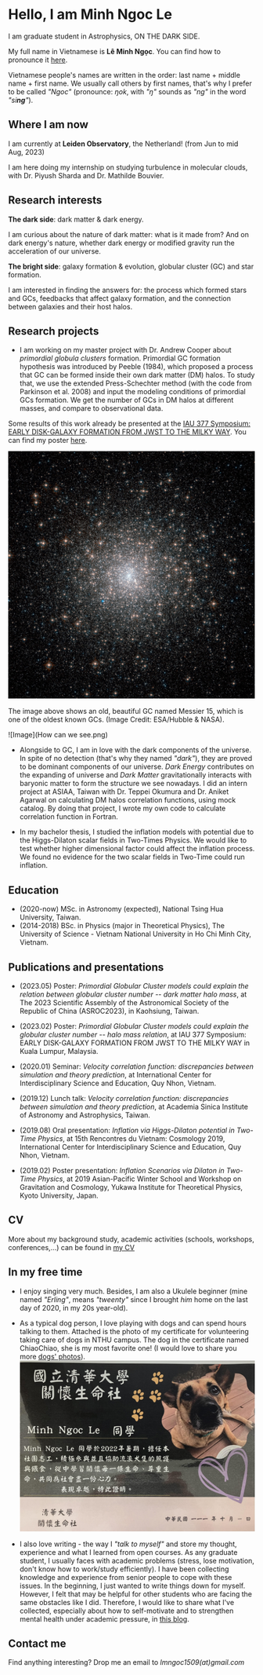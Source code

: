 # Hello, I am Minh Ngoc Le

I am graduate student in Astrophysics, ON THE DARK SIDE.

My full name in Vietnamese is **Lê Minh Ngọc**. You can find how to pronounce it [here](https://forvo.com/user/ngocle0915/).

Vietnamese people's names are written in the order: last name + middle name + first name.  We usually call others by first names, that's why I prefer to be called _"Ngoc"_ (pronounce: _ŋok_, with _"ŋ"_ sounds as _"ng"_ in the word _"si**ng**"_). 


## Where I am now

I am currently at **Leiden Observatory**, the Netherland! (from Jun to mid Aug, 2023)

I am here doing my internship on studying turbulence in molecular clouds, with Dr. Piyush Sharda and Dr. Mathilde Bouvier.

## Research interests

**The dark side**: dark matter & dark energy.

I am curious about the nature of dark matter: what is it made from? And on dark energy's nature, whether dark energy or modified gravity run the acceleration of our universe.

**The bright side**: galaxy formation & evolution, globular cluster (GC) and star formation.

I am interested in finding the answers for: the process which formed stars and GCs, feedbacks that affect galaxy formation, and the connection between galaxies and their host halos.

## Research projects

- I am working on my master project with Dr. Andrew Cooper about _primordial globula clusters_ formation. Primordial GC formation hypothesis was introduced by Peeble (1984), which proposed a process that GC can be formed inside their own dark matter (DM) halos. To study that, we use the extended Press-Schechter method (with the code from Parkinson et al. 2008) and input the modeling conditions of primordial GCs formation. We get the number of GCs in DM halos at different masses, and compare to observational data.  

Some results of this work already be presented at the [IAU 377 Symposium: EARLY DISK-GALAXY FORMATION
FROM JWST TO THE MILKY WAY](https://www.mso.anu.edu.au/~yting/Malaysia_IAU/). You can find my poster [here](poster.pdf). 

![Image](m15-closer.jpg)

The image above shows an old, beautiful GC named Messier 15, which is one of the oldest known GCs. (Image Credit: ESA/Hubble & NASA).

![Image](How can we see.png)

- Alongside to GC, I am in love with the dark components of the universe. In spite of no detection (that's why they named _"dark"_), they are proved to be dominant components of our universe. _Dark Energy_ contributes on the expanding of universe and _Dark Matter_ gravitationally interacts with baryonic matter to form the structure we see nowadays. I did an intern project at ASIAA, Taiwan with Dr. Teppei Okumura and Dr. Aniket Agarwal on calculating DM halos correlation functions, using mock catalog.  By doing that project, I wrote my own code to calculate correlation function in Fortran.

- In my bachelor thesis, I studied the inflation models with potential due to the Higgs-Dilaton scalar fields in Two-Times Physics. We would like to test whether higher dimensional factor could affect the inflation process. We found no evidence for the two scalar fields in Two-Time could run inflation.  
 

## Education

- (2020-now) MSc. in Astronomy (expected), National Tsing Hua University, Taiwan. 
- (2014-2018) BSc. in Physics (major in Theoretical Physics), The University of Science - Vietnam National University in Ho Chi Minh City, Vietnam.

## Publications and presentations

- (2023.05) Poster: _Primordial Globular Cluster models could explain the relation between globular cluster number -- dark matter halo mass_, at The 2023 Scientific Assembly of the Astronomical Society of the Republic of China (ASROC2023), in Kaohsiung, Taiwan.

- (2023.02) Poster: _Primordial Globular Cluster models could explain the globular cluster number --  halo mass relation_, at IAU 377 Symposium: EARLY DISK-GALAXY FORMATION
FROM JWST TO THE MILKY WAY in Kuala Lumpur, Malaysia.

- (2020.01) Seminar: _Velocity correlation function: discrepancies between simulation and theory prediction_, at International Center for Interdisciplinary Science and Education, Quy Nhon, Vietnam.

- (2019.12) Lunch talk: _Velocity correlation function: discrepancies between simulation and theory prediction_, at Academia Sinica Institute of Astronomy and Astrophysics, Taiwan.

- (2019.08) Oral presentation: _Inflation via Higgs-Dilaton potential in Two-Time Physics_, at 15th Rencontres du Vietnam: Cosmology 2019, International Center for Interdisciplinary Science and Education, Quy Nhon, Vietnam.
 
 - (2019.02) Poster presentation: _Inflation Scenarios via Dilaton in Two-Time Physics_, at 2019 Asian-Pacific Winter School and Workshop on Gravitation and Cosmology, Yukawa Institute for Theoretical Physics, Kyoto University, Japan.	

## CV
More about my background study, academic activities (schools, workshops, conferences,...) can be found in [my CV](Minh_Ngoc_LE_CV.pdf)

## In my free time

- I enjoy singing very much. Besides, I am also a Ukulele beginner (mine named _"Erling"_, means _"tweenty"_ since I brought _him_ home on the last day of 2020, in my 20s year-old).
- As a typical dog person, I love playing with dogs and can spend hours talking to them. Attached is the photo of my certificate for volunteering taking care of dogs in NTHU campus. The dog in the certificate named ChiaoChiao, she is my most favorite one! (I would love to share you more [dogs' photos](https://www.instagram.com/schrodinger_dogs/)).
![Image](chiao.jpg)


- I also love writing - the way I _"talk to myself"_ and store my thought, experience and what I learned from open courses. As any graduate student, I usually faces with academic problems (stress, lose motivation, don't know how to work/study efficiently). I have been collecting knowledge and experience from senior people to cope with these issues. In the beginning, I just wanted to write things down for myself. However, I felt that may be helpful for other students who are facing the same obstacles like I did. Therefore, I would like to share what I've collected, especially about how to self-motivate and to strengthen mental health under academic pressure, in [this blog](https://life-of-a-grad-student.blogspot.com/).

## Contact me

Find anything interesting? Drop me an email to _lmngoc1509(at)gmail.com_
